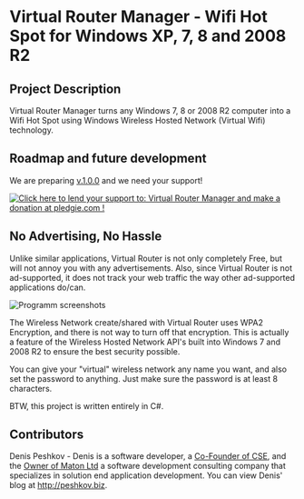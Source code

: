 <img align="right" src="https://github.com/denis-peshkov/VirtualRrouterManager/blob/master/img/Logo.jpg" alt="" style="float:right">

# Virtual Router Manager - Wifi Hot Spot for Windows XP, 7, 8 and 2008 R2

## Project Description

Virtual Router Manager turns any Windows 7, 8 or 2008 R2 computer into a Wifi Hot Spot using Windows Wireless Hosted Network (Virtual Wifi) technology.

## Roadmap and future development

We are preparing [v.1.0.0](https://github.com/denis-peshkov/VirtualRrouterManager/wiki/Release-1.0.0) and we need your support!

<a href='https://pledgie.com/campaigns/19441'><img alt='Click here to lend your support to: Virtual Router Manager and make a donation at pledgie.com !' src='https://pledgie.com/campaigns/19441.png?skin_name=chrome' border='0' ></a>

## No Advertising, No Hassle

Unlike similar applications, Virtual Router is not only completely Free, but will not annoy you with any advertisements. Also, since Virtual Router is not ad-supported, it does not track your web traffic the way other ad-supported applications do/can.

![Programm screenshots](https://github.com/denis-peshkov/VirtualRrouterManager/blob/master/img/Screenshot1.png)

The Wireless Network create/shared with Virtual Router uses WPA2 Encryption, and there is not way to turn off that encryption. This is actually a feature of the Wireless Hosted Network API's built into Windows 7 and 2008 R2 to ensure the best security possible.

You can give your "virtual" wireless network any name you want, and also set the password to anything. Just make sure the password is at least 8 characters.

BTW, this project is written entirely in C#.

## Contributors

Denis Peshkov - Denis is a software developer, a [Co-Founder of CSE](http://cse.com/), and the [Owner of Maton Ltd](http://maton.com.ua/) a software development consulting company that specializes in solution end application development. You can view Denis' blog at http://peshkov.biz.
